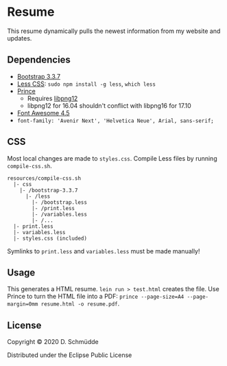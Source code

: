 # Resume

This resume dynamically pulls the newest information from my website and updates.

## Dependencies

- [Bootstrap 3.3.7](http://getbootstrap.com/docs/3.3/getting-started/#download)
- [Less CSS](http://lesscss.org/): `sudo npm install -g less`, `which less`
- [Prince](https://www.princexml.com/)
    - Requires [libpng12](https://packages.ubuntu.com/xenial/libpng12-0)
    - libpng12 for 16.04 shouldn't conflict with libpng16 for 17.10
- [Font Awesome 4.5](https://fontawesome.com/v4.7.0/)
- `font-family: 'Avenir Next', 'Helvetica Neue', Arial, sans-serif;`

## CSS

Most local changes are made to `styles.css`. Compile Less files by running `compile-css.sh`.

```
resources/compile-css.sh
  |- css
    |- /bootstrap-3.3.7
      |- /less
        |- /bootstrap.less
        |- /print.less
        |- /variables.less
        |- /...
  |- print.less
  |- variables.less
  |- styles.css (included)
```

Symlinks to `print.less` and `variables.less` must be made manually!

## Usage

This generates a HTML resume. `lein run > test.html` creates the file. Use Prince to turn the HTML file into a PDF: `prince --page-size=A4 --page-margin=0mm resume.html -o resume.pdf`.

## License

Copyright © 2020 D. Schm&uuml;dde

Distributed under the Eclipse Public License
